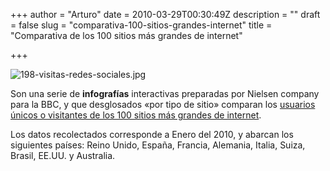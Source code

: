 +++
author = "Arturo"
date = 2010-03-29T00:30:49Z
description = ""
draft = false
slug = "comparativa-100-sitios-grandes-internet"
title = "Comparativa de los 100 sitios más grandes de internet"

+++

<img src="http://geeksan.com/wp-content/uploads/import/198-visitas-redes-sociales.jpg" alt="198-visitas-redes-sociales.jpg" />

Son una serie de <strong>infografías</strong> interactivas preparadas por Nielsen company para la BBC,  y que desglosados «por tipo de sitio» comparan los <a href="http://news.bbc.co.uk/2/hi/technology/8562801.stm">usuarios únicos o visitantes de los 100 sitios más grandes de internet</a>. 

Los datos recolectados corresponde a Enero del 2010, y abarcan los siguientes países: Reino Unido, España, Francia, Alemania, Italia, Suiza, Brasil, EE.UU. y Australia.